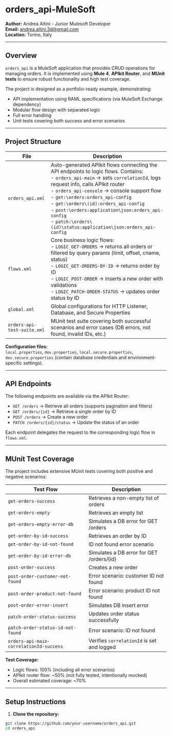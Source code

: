# orders_api-MuleSoft

**Author:** Andrea Altini - Junior Mulesoft Developer  
**Email:** andrea.altini.3d@gmail.com  
**Location:** Torino, Italy  

---

## Overview

`orders_api` is a MuleSoft application that provides CRUD operations for managing orders. It is implemented using **Mule 4**, **APIkit Router**, and **MUnit tests** to ensure robust functionality and high test coverage.

The project is designed as a portfolio-ready example, demonstrating:

- API implementation using RAML specifications (via MuleSoft Exchange dependency)
- Modular flow design with separated logic
- Full error handling
- Unit tests covering both success and error scenarios

---

## Project Structure

| File | Description |
|------|-------------|
| `orders_api.xml` | Auto-generated APIkit flows connecting the API endpoints to logic flows. Contains: <br>- `orders_api-main` → sets `correlationId`, logs request info, calls APIkit router <br>- `orders_api-console` → console support flow <br>- `get:\orders:orders_api-config` <br>- `get:\orders\(id):orders_api-config` <br>- `post:\orders:application\json:orders_api-config` <br>- `patch:\orders\(id)\status:application\json:orders_api-config` |
| `flows.xml` | Core business logic flows: <br>- `LOGIC_GET-ORDERS` → returns all orders or filtered by query params (limit, offset, cname, status) <br>- `LOGIC_GET-ORDERS-BY-ID` → returns order by ID <br>- `LOGIC_POST-ORDER` → inserts a new order with validations <br>- `LOGIC_PATCH-ORDER-STATUS` → updates order status by ID |
| `global.xml` | Global configurations for HTTP Listener, Database, and Secure Properties |
| `orders-api-test-suite.xml` | MUnit test suite covering both successful scenarios and error cases (DB errors, not found, invalid IDs, etc.) |

**Configuration files:**  
`local.properties`, `dev.properties`, `local.secure.properties`, `dev.secure.properties` (contain database credentials and environment-specific settings).

---

## API Endpoints

The following endpoints are available via the APIkit Router:

- `GET /orders` → Retrieve all orders (supports pagination and filters)
- `GET /orders/{id}` → Retrieve a single order by ID
- `POST /orders` → Create a new order
- `PATCH /orders/{id}/status` → Update the status of an order

Each endpoint delegates the request to the corresponding logic flow in `flows.xml`.

---

## MUnit Test Coverage

The project includes extensive MUnit tests covering both positive and negative scenarios:

| Test Flow | Description |
|-----------|-------------|
| `get-orders-success` | Retrieves a non-empty list of orders |
| `get-orders-empty` | Retrieves an empty list |
| `get-orders-empty-error-db` | Simulates a DB error for GET /orders |
| `get-order-by-id-success` | Retrieves an order by ID |
| `get-order-by-id-not-found` | ID not found error scenario |
| `get-order-by-id-error-db` | Simulates a DB error for GET /orders/{id} |
| `post-order-success` | Creates a new order |
| `post-order-customer-not-found` | Error scenario: customer ID not found |
| `post-order-product-not-found` | Error scenario: product ID not found |
| `post-order-error-insert` | Simulates DB insert error |
| `patch-order-status-success` | Updates order status successfully |
| `patch-order-status-id-not-found` | Error scenario: ID not found |
| `orders-api-main-correlationId-success` | Verifies `correlationId` is set and logged |

**Test Coverage:**  
- Logic flows: 100% (including all error scenarios)  
- APIkit router flow: ~50% (not fully tested, intentionally mocked)  
- Overall estimated coverage: ~70%

---

## Setup Instructions

1. **Clone the repository:**

```bash
git clone https://github.com/your-username/orders_api.git
cd orders_api

